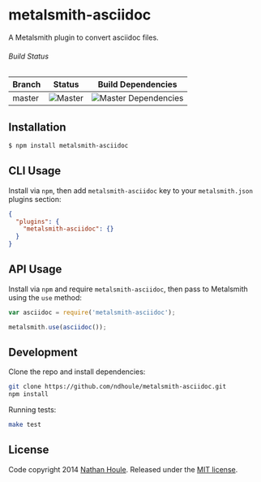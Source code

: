 # metalsmith-asciidoc

A Metalsmith plugin to convert asciidoc files.

###### Build Status

Branch | Status | Build Dependencies
---    | ---    | ---
master | ![Master](https://travis-ci.org/ndhoule/metalsmith-asciidoc.svg?branch=master) | ![Master Dependencies](https://david-dm.org/ndhoule/metalsmith-asciidoc.svg?style=flat)


## Installation

```sh
$ npm install metalsmith-asciidoc
```


## CLI Usage

Install via `npm`, then add `metalsmith-asciidoc` key to your `metalsmith.json` plugins section:

```json
{
  "plugins": {
    "metalsmith-asciidoc": {}
  }
}
```


## API Usage

Install via `npm` and require `metalsmith-asciidoc`, then pass to Metalsmith using the `use` method:

```js
var asciidoc = require('metalsmith-asciidoc');

metalsmith.use(asciidoc());
```

## Development

Clone the repo and install dependencies:

```sh
git clone https://github.com/ndhoule/metalsmith-asciidoc.git
npm install
```

Running tests:

```sh
make test
```


## License

Code copyright 2014 [Nathan Houle](mailto:nathan+github@nathanhoule.com). Released under the [MIT license](LICENSE.md).
